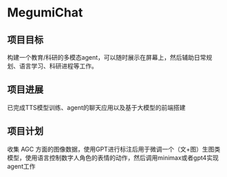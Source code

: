 # MegumiChat

## 项目目标
构建一个教育/科研的多模态agent，可以随时展示在屏幕上，然后辅助日常规划、语言学习、科研进程等工作。

## 项目进展
已完成TTS模型训练、agent的聊天应用以及基于大模型的前端搭建

## 项目计划
收集 AGC 方面的图像数据，使用GPT进行标注后用于微调一个（文+图）生图类模型，使用语言控制数字人角色的表情的动作，然后调用minimax或者gpt4实现agent工作
